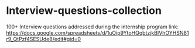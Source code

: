 # Interview-questions-collection
100+ Interview questions addressed during the internship program
link: https://docs.google.com/spreadsheets/d/1uOip9YtoHQqbtzjkBIVhOYHSN81r9_QtPzf4SESUde8/edit#gid=0
